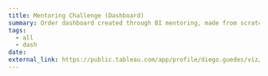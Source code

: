 ```yaml
---
title: Mentoring Challenge (Dashboard)
summary: Order dashboard created through BI mentoring, made from scratch from the creation of the mockup to the finished dashboard.
tags:
  - all
  - dash
date: 
external_link: https://public.tableau.com/app/profile/diego.guedes/viz/DashboarddePedidos-Mentoria/Dashboard-Pedidos
---
```

